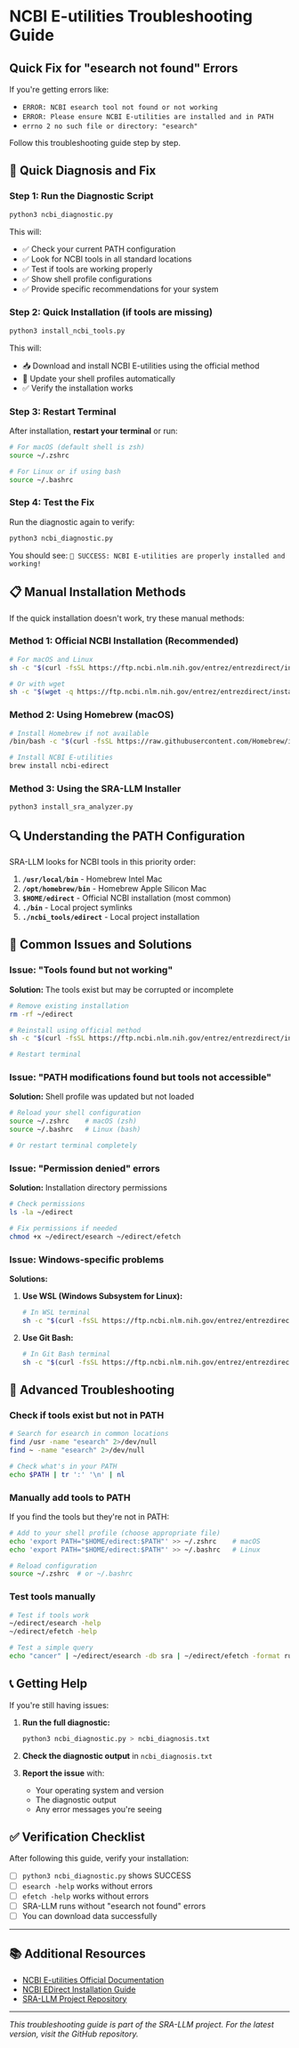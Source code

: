 # NCBI E-utilities Troubleshooting Guide

## Quick Fix for "esearch not found" Errors

If you're getting errors like:
- `ERROR: NCBI esearch tool not found or not working`
- `ERROR: Please ensure NCBI E-utilities are installed and in PATH`
- `errno 2 no such file or directory: "esearch"`

Follow this troubleshooting guide step by step.

## 🔧 Quick Diagnosis and Fix

### Step 1: Run the Diagnostic Script
```bash
python3 ncbi_diagnostic.py
```

This will:
- ✅ Check your current PATH configuration
- ✅ Look for NCBI tools in all standard locations
- ✅ Test if tools are working properly
- ✅ Show shell profile configurations
- ✅ Provide specific recommendations for your system

### Step 2: Quick Installation (if tools are missing)
```bash
python3 install_ncbi_tools.py
```

This will:
- 📥 Download and install NCBI E-utilities using the official method
- 🔧 Update your shell profiles automatically
- ✅ Verify the installation works

### Step 3: Restart Terminal
After installation, **restart your terminal** or run:
```bash
# For macOS (default shell is zsh)
source ~/.zshrc

# For Linux or if using bash
source ~/.bashrc
```

### Step 4: Test the Fix
Run the diagnostic again to verify:
```bash
python3 ncbi_diagnostic.py
```

You should see: `🎉 SUCCESS: NCBI E-utilities are properly installed and working!`

## 📋 Manual Installation Methods

If the quick installation doesn't work, try these manual methods:

### Method 1: Official NCBI Installation (Recommended)
```bash
# For macOS and Linux
sh -c "$(curl -fsSL https://ftp.ncbi.nlm.nih.gov/entrez/entrezdirect/install-edirect.sh)"

# Or with wget
sh -c "$(wget -q https://ftp.ncbi.nlm.nih.gov/entrez/entrezdirect/install-edirect.sh -O -)"
```

### Method 2: Using Homebrew (macOS)
```bash
# Install Homebrew if not available
/bin/bash -c "$(curl -fsSL https://raw.githubusercontent.com/Homebrew/install/HEAD/install.sh)"

# Install NCBI E-utilities
brew install ncbi-edirect
```

### Method 3: Using the SRA-LLM Installer
```bash
python3 install_sra_analyzer.py
```

## 🔍 Understanding the PATH Configuration

SRA-LLM looks for NCBI tools in this priority order:

1. **`/usr/local/bin`** - Homebrew Intel Mac
2. **`/opt/homebrew/bin`** - Homebrew Apple Silicon Mac
3. **`$HOME/edirect`** - Official NCBI installation (most common)
4. **`./bin`** - Local project symlinks
5. **`./ncbi_tools/edirect`** - Local project installation

## 🐛 Common Issues and Solutions

### Issue: "Tools found but not working"
**Solution:** The tools exist but may be corrupted or incomplete
```bash
# Remove existing installation
rm -rf ~/edirect

# Reinstall using official method
sh -c "$(curl -fsSL https://ftp.ncbi.nlm.nih.gov/entrez/entrezdirect/install-edirect.sh)"

# Restart terminal
```

### Issue: "PATH modifications found but tools not accessible"
**Solution:** Shell profile was updated but not loaded
```bash
# Reload your shell configuration
source ~/.zshrc    # macOS (zsh)
source ~/.bashrc   # Linux (bash)

# Or restart terminal completely
```

### Issue: "Permission denied" errors
**Solution:** Installation directory permissions
```bash
# Check permissions
ls -la ~/edirect

# Fix permissions if needed
chmod +x ~/edirect/esearch ~/edirect/efetch
```

### Issue: Windows-specific problems
**Solutions:**
1. **Use WSL (Windows Subsystem for Linux):**
   ```bash
   # In WSL terminal
   sh -c "$(curl -fsSL https://ftp.ncbi.nlm.nih.gov/entrez/entrezdirect/install-edirect.sh)"
   ```

2. **Use Git Bash:**
   ```bash
   # In Git Bash terminal  
   sh -c "$(curl -fsSL https://ftp.ncbi.nlm.nih.gov/entrez/entrezdirect/install-edirect.sh)"
   ```

## 🔧 Advanced Troubleshooting

### Check if tools exist but not in PATH
```bash
# Search for esearch in common locations
find /usr -name "esearch" 2>/dev/null
find ~ -name "esearch" 2>/dev/null

# Check what's in your PATH
echo $PATH | tr ':' '\n' | nl
```

### Manually add tools to PATH
If you find the tools but they're not in PATH:

```bash
# Add to your shell profile (choose appropriate file)
echo 'export PATH="$HOME/edirect:$PATH"' >> ~/.zshrc    # macOS
echo 'export PATH="$HOME/edirect:$PATH"' >> ~/.bashrc   # Linux

# Reload configuration
source ~/.zshrc  # or ~/.bashrc
```

### Test tools manually
```bash
# Test if tools work
~/edirect/esearch -help
~/edirect/efetch -help

# Test a simple query
echo "cancer" | ~/edirect/esearch -db sra | ~/edirect/efetch -format runinfo | head -5
```

## 📞 Getting Help

If you're still having issues:

1. **Run the full diagnostic:**
   ```bash
   python3 ncbi_diagnostic.py > ncbi_diagnosis.txt
   ```

2. **Check the diagnostic output** in `ncbi_diagnosis.txt`

3. **Report the issue** with:
   - Your operating system and version
   - The diagnostic output
   - Any error messages you're seeing

## ✅ Verification Checklist

After following this guide, verify your installation:

- [ ] `python3 ncbi_diagnostic.py` shows SUCCESS
- [ ] `esearch -help` works without errors
- [ ] `efetch -help` works without errors  
- [ ] SRA-LLM runs without "esearch not found" errors
- [ ] You can download data successfully

---

## 📚 Additional Resources

- [NCBI E-utilities Official Documentation](https://www.ncbi.nlm.nih.gov/books/NBK179288/)
- [NCBI EDirect Installation Guide](https://www.ncbi.nlm.nih.gov/books/NBK179288/#chapter6.Getting_Started)
- [SRA-LLM Project Repository](https://github.com/schoo7/SRA_LLM)

---

*This troubleshooting guide is part of the SRA-LLM project. For the latest version, visit the GitHub repository.* 